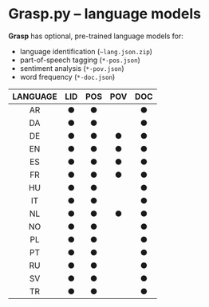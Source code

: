 # Grasp.py – language models

**Grasp** has optional, pre-trained language models for:

- language identification (`~lang.json.zip`)
- part-of-speech tagging (`*-pos.json`) 
- sentiment analysis (`*-pov.json`)
- word frequency (`*-doc.json`)

| LANGUAGE | LID | POS | POV | DOC |
| :------: | :-: | :-: | :-: | :-: |
|    AR    |  ●  |  ●  |     |  ●  |
|    DA    |  ●  |  ●  |     |  ●  |
|    DE    |  ●  |  ●  |  ●  |  ●  |
|    EN    |  ●  |  ●  |  ●  |  ●  |
|    ES    |  ●  |  ●  |  ●  |  ●  |
|    FR    |  ●  |  ●  |  ●  |  ●  |
|    HU    |  ●  |  ●  |     |  ●  |
|    IT    |  ●  |  ●  |     |  ●  |
|    NL    |  ●  |  ●  |  ●  |  ●  |
|    NO    |  ●  |  ●  |     |  ●  |
|    PL    |  ●  |  ●  |     |  ●  |
|    PT    |  ●  |  ●  |     |  ●  |
|    RU    |  ●  |  ●  |     |  ●  |
|    SV    |  ●  |  ●  |     |  ●  |
|    TR    |  ●  |  ●  |     |  ●  |
 
